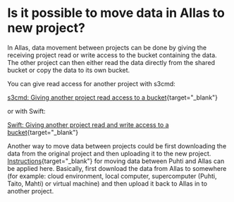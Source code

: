 # Is it possible to move data in Allas to new project?

In Allas, data movement between projects can be done by giving the receiving project read or write access to the bucket containing the data. The other project can then either read the data directly from the shared bucket or copy the data to its own bucket.

You can give read access for another project with s3cmd:

[s3cmd: Giving another project read access to a bucket](../../data/Allas/using_allas/s3_client.md#giving-another-project-read-access-to-a-bucket){target="_blank"}

or with Swift:

[Swift: Giving another project read and write access to a bucket](../../data/Allas/using_allas/swift_client.md#giving-another-project-read-and-write-access-to-a-bucket){target="_blank"}

Another way to move data between projects could be first downloading the data from the original project and then uploading it to the new project.
[Instructions](how-to-move-data-between-puhti-and-allas.md){target="_blank"} for moving data between Puhti and Allas can be applied here.
Basically, first download the data from Allas to somewhere (for example: cloud environment, local computer, supercomputer (Puhti, Taito, Mahti) or virtual machine) and then upload it back to Allas in to another project.
